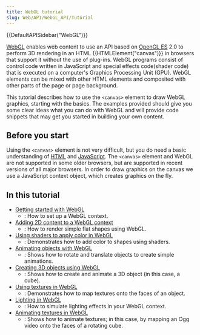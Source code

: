 ```yaml
---
title: WebGL tutorial
slug: Web/API/WebGL_API/Tutorial
---
```


{{DefaultAPISidebar("WebGL")}}

[WebGL](http://www.khronos.org/webgl/) enables web content to use an API based on [OpenGL ES](http://www.khronos.org/opengles/) 2.0 to perform 3D rendering in an HTML {{HTMLElement("canvas")}} in browsers that support it without the use of plug-ins. WebGL programs consist of control code written in JavaScript and special effects code(shader code) that is executed on a computer's Graphics Processing Unit (GPU). WebGL elements can be mixed with other HTML elements and composited with other parts of the page or page background.

This tutorial describes how to use the `<canvas>` element to draw WebGL graphics, starting with the basics. The examples provided should give you some clear ideas what you can do with WebGL and will provide code snippets that may get you started in building your own content.

## Before you start

Using the `<canvas>` element is not very difficult, but you do need a basic understanding of [HTML](/pt-BR/docs/Web/HTML) and [JavaScript](/pt-BR/docs/Web/JavaScript). The `<canvas>` element and WebGL are not supported in some older browsers, but are supported in recent versions of all major browsers. In order to draw graphics on the canvas we use a JavaScript context object, which creates graphics on the fly.

## In this tutorial

- [Getting started with WebGL](/pt-BR/docs/Web/API/WebGL_API/Tutorial/Getting_started_with_WebGL)
  - : How to set up a WebGL context.
- [Adding 2D content to a WebGL context](/pt-BR/docs/Web/API/WebGL_API/Tutorial/Adding_2D_content_to_a_WebGL_context)
  - : How to render simple flat shapes using WebGL.
- [Using shaders to apply color in WebGL](/pt-BR/docs/Web/API/WebGL_API/Tutorial/Using_shaders_to_apply_color_in_WebGL)
  - : Demonstrates how to add color to shapes using shaders.
- [Animating objects with WebGL](/pt-BR/docs/Web/API/WebGL_API/Tutorial/Animating_objects_with_WebGL)
  - : Shows how to rotate and translate objects to create simple animations.
- [Creating 3D objects using WebGL](/pt-BR/docs/Web/API/WebGL_API/Tutorial/Creating_3D_objects_using_WebGL)
  - : Shows how to create and animate a 3D object (in this case, a cube).
- [Using textures in WebGL](/pt-BR/docs/Web/API/WebGL_API/Tutorial/Using_textures_in_WebGL)
  - : Demonstrates how to map textures onto the faces of an object.
- [Lighting in WebGL](/pt-BR/docs/Web/API/WebGL_API/Tutorial/Lighting_in_WebGL)
  - : How to simulate lighting effects in your WebGL context.
- [Animating textures in WebGL](/pt-BR/docs/Web/API/WebGL_API/Tutorial/Animating_textures_in_WebGL)
  - : Shows how to animate textures; in this case, by mapping an Ogg video onto the faces of a rotating cube.
